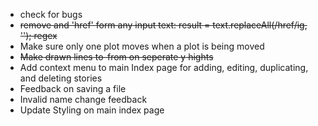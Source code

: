 * check for bugs 
* ~~remove and 'href' form any input text: result = text.replaceAll(/href/ig, ''); regex~~
* Make sure only one plot moves when a plot is being moved
* ~~Make drawn lines to-from on seperate y hights~~
* Add context menu to main Index page for adding, editing, duplicating, and deleting stories
* Feedback on saving a file
* Invalid name change feedback
* Update Styling on main index page